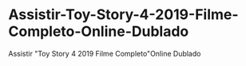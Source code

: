 # Assistir-Toy-Story-4-2019-Filme-Completo-Online-Dublado
Assistir "Toy Story 4 2019 Filme Completo"Online Dublado
